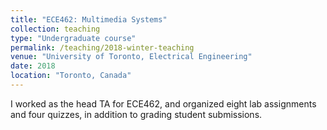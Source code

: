 ```yaml
---
title: "ECE462: Multimedia Systems"
collection: teaching
type: "Undergraduate course"
permalink: /teaching/2018-winter-teaching
venue: "University of Toronto, Electrical Engineering"
date: 2018
location: "Toronto, Canada"
---
```


I worked as the head TA for ECE462, and organized eight lab assignments and four quizzes, in addition to grading student submissions.
